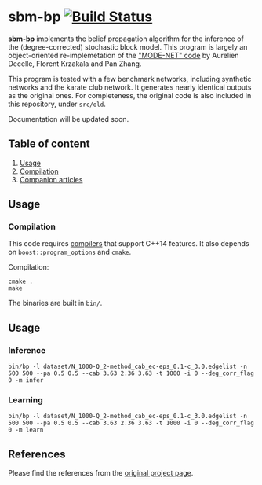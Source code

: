 # sbm-bp  [![Build Status](https://travis-ci.org/junipertcy/sbm-bp.svg?branch=master)](https://travis-ci.org/junipertcy/sbm-bp)

**sbm-bp** implements the belief propagation algorithm for the inference of the (degree-corrected) stochastic block model. 
This program is largely an object-oriented re-implemetation of the ["MODE-NET" code](http://mode_net.krzakala.org/) by Aurelien Decelle, Florent Krzakala and Pan Zhang. 

This program is tested with a few benchmark networks, including synthetic networks and the karate club network. 
It generates nearly identical outputs as the original ones. For completeness, the original code is also included in this repository, under `src/old`.

Documentation will be updated soon.

## Table of content

1. [Usage](#usage)
2. [Compilation](#compilation)
3. [Companion articles](#refereces)


## Usage

### Compilation

This code requires [compilers](http://en.cppreference.com/w/cpp/compiler_support) that support C++14 features. 
It also depends on `boost::program_options` and `cmake`.

Compilation:
```commandline
cmake .
make
```

The binaries are built in `bin/`.

## Usage
### Inference
```commandline
bin/bp -l dataset/N_1000-Q_2-method_cab_ec-eps_0.1-c_3.0.edgelist -n 500 500 --pa 0.5 0.5 --cab 3.63 2.36 3.63 -t 1000 -i 0 --deg_corr_flag 0 -m infer
```

### Learning
```commandline
bin/bp -l dataset/N_1000-Q_2-method_cab_ec-eps_0.1-c_3.0.edgelist -n 500 500 --pa 0.5 0.5 --cab 3.63 2.36 3.63 -t 1000 -i 0 --deg_corr_flag 0 -m learn
```

## References

Please find the references from the [original project page](http://mode_net.krzakala.org/).
